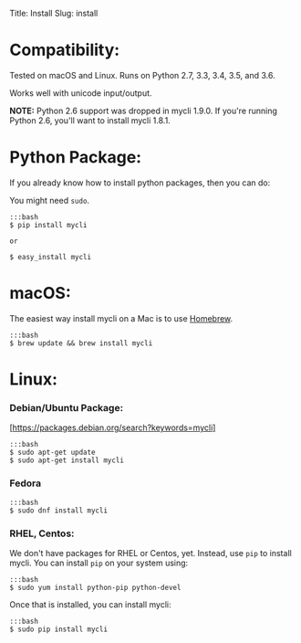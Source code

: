 Title: Install
Slug: install

# Compatibility:

Tested on macOS and Linux. Runs on Python 2.7, 3.3, 3.4, 3.5, and 3.6.

Works well with unicode input/output.

**NOTE:** Python 2.6 support was dropped in mycli 1.9.0. If you're running
Python 2.6, you'll want to install mycli 1.8.1.


# Python Package:

If you already know how to install python packages, then you can do:

You might need ``sudo``.

    :::bash
    $ pip install mycli

    or

    $ easy_install mycli


# macOS:

The easiest way install mycli on a Mac is to use [Homebrew].

    :::bash
    $ brew update && brew install mycli

# Linux:

### Debian/Ubuntu Package:

[https://packages.debian.org/search?keywords=mycli]

    :::bash
    $ sudo apt-get update
    $ sudo apt-get install mycli

### Fedora

    :::bash
    $ sudo dnf install mycli

### RHEL, Centos:

We don't have packages for RHEL or Centos, yet. Instead, use `pip` to install
mycli. You can install `pip` on your system using:

    :::bash
    $ sudo yum install python-pip python-devel

Once that is installed, you can install mycli:

    :::bash
    $ sudo pip install mycli

[homebrew]: http://brew.sh/
[https://packages.debian.org/search?keywords=mycli]: https://packages.debian.org/search?keywords=mycli
